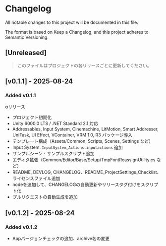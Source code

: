 # Changelog

All notable changes to this project will be documented in this file.

The format is based on Keep a Changelog, and this project adheres to Semantic Versioning.

## [Unreleased]

> このファイルはプロジェクトの各リリースごとに更新してください。

## [v0.1.1] - 2025-08-24

### Added v0.1.1

αリリース

- プロジェクト初期化
- Unity 6000.0 LTS / .NET Standard 2.1 対応
- Addressables, Input System, Cinemachine, LitMotion, Smart Addresser, UniTask, UI Effect,
  VContainer, VRM 1.0, R3 パッケージ導入
- テンプレート構成（Assets/Common, Scripts, Scenes, Settings など）
- Input System: `InputSystem_Actions.inputactions` 追加
- サンプルシーン・サンプルスクリプト追加
- エディタ拡張（Common/Editor/Base/Setup/TmpFontReassignUtility.cs など）
- README, DEVLOG, CHANGELOG、README_ProjectSettings_Checklist、ライセンスファイル追加
- nodeを追加して、CHANGELOGの自動更新やリリースタグ付けをスクリプト化
- プルリクエストの自動生成を追加

## [v0.1.2] - 2025-08-24

### Added v0.1.2

- Appバージョンチェックの追加、archive名の変更
